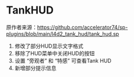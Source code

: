 # TankHUD



原作者来源：https://github.com/accelerator74/sp-plugins/blob/main/l4d2_tank_hud/tank_hud.sp



1. 修改了部分HUD显示文字格式
2. 移除了HUD菜单中关闭HUD的按钮
3. 设置 “旁观者” 和 “特感” 可查看Tank HUD
4. 新增部分提示信息
